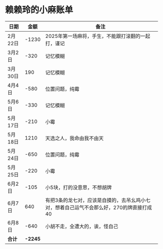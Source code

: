 # 赖赖玲的小麻账单

| 日期     | 金额   | 备注                                                                 |
|----------|--------|----------------------------------------------------------------------|
| 2月22日  | -1230  | 2025年第一场麻将，手生，不能跟打滚翻的一起打，谨记                 |
| 3月2日   | -320   | 记忆模糊                                                             |
| 3月30日  | 190    | 记忆模糊                                                             |
| 4月4日   | -580   | 位置问题，纯霉                                                       |
| 5月6日   | -330   | 记忆模糊                                                             |
| 5月17日  | -210   | 小霉                                                                 |
| 5月18日  | 1210   | 天选之人，我命由我不由天                                             |
| 5月24日  | -650   | 位置问题，纯霉                                                       |
| 5月25日  | -220   | 小霉                                                                 |
| 6月2日   | -105   | 小5块，打的没意思，不想胡牌                                         |
| 6月7日   | 640    | 有把3条的龙七对，应该是自摸的，去吊幺鸡小七对，想着自己运气不会那么好，270的牌直接打成40 |
| 6月8日   | -640   | 小胡不走，全遭大的，诶，怪自己                                     |
| **合计** | **-2245** |                                                                      |

